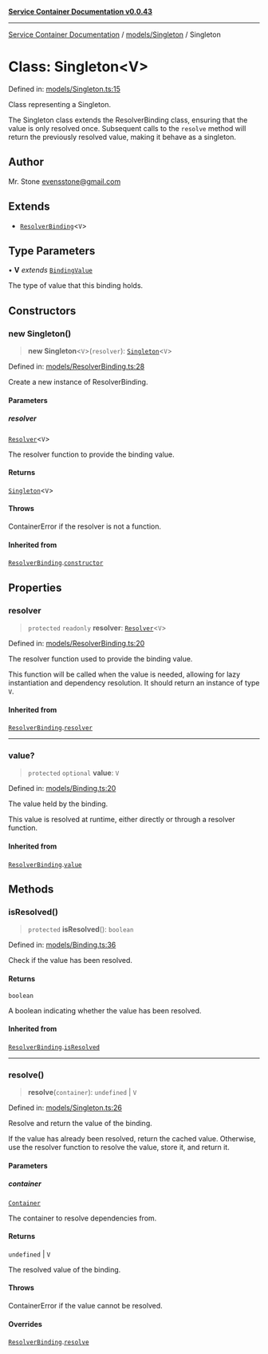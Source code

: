 [**Service Container Documentation v0.0.43**](../../../README.md)

***

[Service Container Documentation](../../../modules.md) / [models/Singleton](../README.md) / Singleton

# Class: Singleton\<V\>

Defined in: [models/Singleton.ts:15](https://github.com/stonemjs/service-container/blob/020e91c7b464b5fa785c869702b6bef84b206d51/src/models/Singleton.ts#L15)

Class representing a Singleton.

The Singleton class extends the ResolverBinding class, ensuring that the value is only resolved once.
Subsequent calls to the `resolve` method will return the previously resolved value, making it behave as a singleton.

## Author

Mr. Stone <evensstone@gmail.com>

## Extends

- [`ResolverBinding`](../../ResolverBinding/classes/ResolverBinding.md)\<`V`\>

## Type Parameters

• **V** *extends* [`BindingValue`](../../../declarations/type-aliases/BindingValue.md)

The type of value that this binding holds.

## Constructors

### new Singleton()

> **new Singleton**\<`V`\>(`resolver`): [`Singleton`](Singleton.md)\<`V`\>

Defined in: [models/ResolverBinding.ts:28](https://github.com/stonemjs/service-container/blob/020e91c7b464b5fa785c869702b6bef84b206d51/src/models/ResolverBinding.ts#L28)

Create a new instance of ResolverBinding.

#### Parameters

##### resolver

[`Resolver`](../../../declarations/type-aliases/Resolver.md)\<`V`\>

The resolver function to provide the binding value.

#### Returns

[`Singleton`](Singleton.md)\<`V`\>

#### Throws

ContainerError if the resolver is not a function.

#### Inherited from

[`ResolverBinding`](../../ResolverBinding/classes/ResolverBinding.md).[`constructor`](../../ResolverBinding/classes/ResolverBinding.md#constructors)

## Properties

### resolver

> `protected` `readonly` **resolver**: [`Resolver`](../../../declarations/type-aliases/Resolver.md)\<`V`\>

Defined in: [models/ResolverBinding.ts:20](https://github.com/stonemjs/service-container/blob/020e91c7b464b5fa785c869702b6bef84b206d51/src/models/ResolverBinding.ts#L20)

The resolver function used to provide the binding value.

This function will be called when the value is needed, allowing for lazy instantiation
and dependency resolution. It should return an instance of type `V`.

#### Inherited from

[`ResolverBinding`](../../ResolverBinding/classes/ResolverBinding.md).[`resolver`](../../ResolverBinding/classes/ResolverBinding.md#resolver-1)

***

### value?

> `protected` `optional` **value**: `V`

Defined in: [models/Binding.ts:20](https://github.com/stonemjs/service-container/blob/020e91c7b464b5fa785c869702b6bef84b206d51/src/models/Binding.ts#L20)

The value held by the binding.

This value is resolved at runtime, either directly or through a resolver function.

#### Inherited from

[`ResolverBinding`](../../ResolverBinding/classes/ResolverBinding.md).[`value`](../../ResolverBinding/classes/ResolverBinding.md#value)

## Methods

### isResolved()

> `protected` **isResolved**(): `boolean`

Defined in: [models/Binding.ts:36](https://github.com/stonemjs/service-container/blob/020e91c7b464b5fa785c869702b6bef84b206d51/src/models/Binding.ts#L36)

Check if the value has been resolved.

#### Returns

`boolean`

A boolean indicating whether the value has been resolved.

#### Inherited from

[`ResolverBinding`](../../ResolverBinding/classes/ResolverBinding.md).[`isResolved`](../../ResolverBinding/classes/ResolverBinding.md#isresolved)

***

### resolve()

> **resolve**(`container`): `undefined` \| `V`

Defined in: [models/Singleton.ts:26](https://github.com/stonemjs/service-container/blob/020e91c7b464b5fa785c869702b6bef84b206d51/src/models/Singleton.ts#L26)

Resolve and return the value of the binding.

If the value has already been resolved, return the cached value. Otherwise, use the resolver function
to resolve the value, store it, and return it.

#### Parameters

##### container

[`Container`](../../../Container/classes/Container.md)

The container to resolve dependencies from.

#### Returns

`undefined` \| `V`

The resolved value of the binding.

#### Throws

ContainerError if the value cannot be resolved.

#### Overrides

[`ResolverBinding`](../../ResolverBinding/classes/ResolverBinding.md).[`resolve`](../../ResolverBinding/classes/ResolverBinding.md#resolve)

